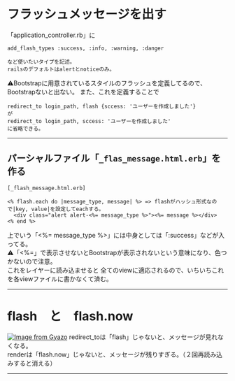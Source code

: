 # フラッシュメッセージを出す
「application_controller.rb」に
~~~
add_flash_types :success, :info, :warning, :danger

など使いたいタイプを記述。
railsのデフォルトはalertとnoticeのみ。
~~~
⚠️Bootstrapに用意されているスタイルのフラッシュを定義してるので、Bootstrapないと出ない。
また、これを定義することで
~~~
redirect_to login_path, flash {sccess: 'ユーザーを作成しました'}
が
redirect_to login_path, sccess: 'ユーザーを作成しました'
に省略できる。
~~~
***

## パーシャルファイル「`_flas_message.html.erb`」を作る
~~~
[_flash_message.html.erb]

<% flash.each do |message_type, message| %> => flashがハッシュ形式なので|key, value|を設定してeachする。
  <div class="alert alert-<%= message_type %>"><%= message %></div>
<% end %>
~~~
上でいう「<%= message_type %>」には中身としては「:success」などが入ってる。    
⚠️「<%=」で表示させないとBootstrapが表示されないという意味になり、色つかないので注意。    
これをレイヤーに読み込ませると
全てのviewに適応されるので、いちいちこれを各viewファイルに書かなくて済む。
***

# flash　と　flash.now
[![Image from Gyazo](https://i.gyazo.com/535c54e1ad12164a8e02edd1b3b92bdc.png)](https://gyazo.com/535c54e1ad12164a8e02edd1b3b92bdc)
redirect_toは「flash」じゃないと、メッセージが見れなくなる。   
renderは「flash.now」じゃないと、メッセージが残りすぎる。（２回再読み込みすると消える）
***
